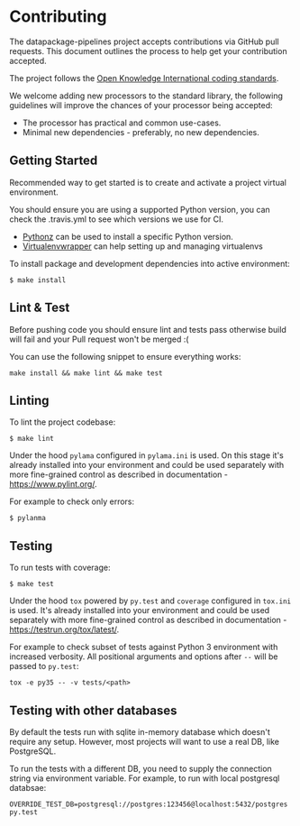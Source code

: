 # Contributing

The datapackage-pipelines project accepts contributions via GitHub pull requests. This document outlines the process to help get your contribution accepted.

The project follows the [Open Knowledge International coding standards](https://github.com/okfn/coding-standards).

We welcome adding new processors to the standard library, the following guidelines will improve the chances of your processor being accepted:

* The processor has practical and common use-cases.
* Minimal new dependencies - preferably, no new dependencies.

## Getting Started

Recommended way to get started is to create and activate a project virtual environment.

You should ensure you are using a supported Python version, you can check the .travis.yml to see which versions we use for CI.

* [Pythonz](https://github.com/saghul/pythonz#installation) can be used to install a specific Python version.
* [Virtualenvwrapper](http://virtualenvwrapper.readthedocs.io/en/latest/install.html#basic-installation) can help setting up and managing virtualenvs

To install package and development dependencies into active environment:

```
$ make install
```

## Lint & Test

Before pushing code you should ensure lint and tests pass otherwise build will fail and your Pull request won't be merged :(

You can use the following snippet to ensure everything works:

```
make install && make lint && make test
```


## Linting

To lint the project codebase:

```
$ make lint
```

Under the hood `pylama` configured in `pylama.ini` is used. On this stage it's already
installed into your environment and could be used separately with more fine-grained control
as described in documentation - https://www.pylint.org/.

For example to check only errors:

```
$ pylanma
```

## Testing

To run tests with coverage:

```
$ make test
```
Under the hood `tox` powered by `py.test` and `coverage` configured in `tox.ini` is used.
It's already installed into your environment and could be used separately with more fine-grained control
as described in documentation - https://testrun.org/tox/latest/.

For example to check subset of tests against Python 3 environment with increased verbosity.
All positional arguments and options after `--` will be passed to `py.test`:

```
tox -e py35 -- -v tests/<path>
```

## Testing with other databases

By default the tests run with sqlite in-memory database which doesn't require any setup.
However, most projects will want to use a real DB, like PostgreSQL.

To run the tests with a different DB, you need to supply the connection string via environment variable.
For example, to run with local postgresql databsae:

`OVERRIDE_TEST_DB=postgresql://postgres:123456@localhost:5432/postgres py.test`
